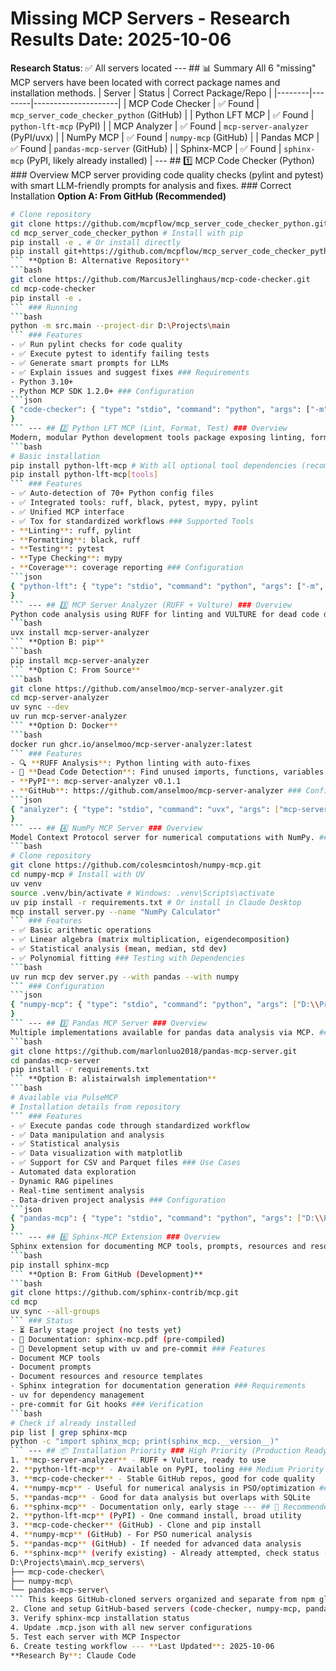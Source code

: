 # Missing MCP Servers - Research Results **Date**: 2025-10-06
**Research Status**: ✅ All servers located --- ## 📊 Summary All 6 "missing" MCP servers have been located with correct package names and installation methods. | Server | Status | Correct Package/Repo |
|--------|--------|---------------------|
| MCP Code Checker | ✅ Found | `mcp_server_code_checker_python` (GitHub) |
| Python LFT MCP | ✅ Found | `python-lft-mcp` (PyPI) |
| MCP Analyzer | ✅ Found | `mcp-server-analyzer` (PyPI/uvx) |
| NumPy MCP | ✅ Found | `numpy-mcp` (GitHub) |
| Pandas MCP | ✅ Found | `pandas-mcp-server` (GitHub) |
| Sphinx-MCP | ✅ Found | `sphinx-mcp` (PyPI, likely already installed) | --- ## 1️⃣ MCP Code Checker (Python) ### Overview
MCP server providing code quality checks (pylint and pytest) with smart LLM-friendly prompts for analysis and fixes. ### Correct Installation **Option A: From GitHub (Recommended)**
```bash
# Clone repository
git clone https://github.com/mcpflow/mcp_server_code_checker_python.git
cd mcp_server_code_checker_python # Install with pip
pip install -e . # Or install directly
pip install git+https://github.com/mcpflow/mcp_server_code_checker_python.git
``` **Option B: Alternative Repository**
```bash
git clone https://github.com/MarcusJellinghaus/mcp-code-checker.git
cd mcp-code-checker
pip install -e .
``` ### Running
```bash
python -m src.main --project-dir D:\Projects\main
``` ### Features
- ✅ Run pylint checks for code quality
- ✅ Execute pytest to identify failing tests
- ✅ Generate smart prompts for LLMs
- ✅ Explain issues and suggest fixes ### Requirements
- Python 3.10+
- Python MCP SDK 1.2.0+ ### Configuration
```json
{ "code-checker": { "type": "stdio", "command": "python", "args": ["-m", "src.main", "--project-dir", "D:\\Projects\\main"], "env": {}, "description": "Code quality checks with pylint and pytest" }
}
``` --- ## 2️⃣ Python LFT MCP (Lint, Format, Test) ### Overview
Modern, modular Python development tools package exposing linting, formatting, and testing features via MCP. ### Correct Installation **From PyPI:**
```bash
# Basic installation
pip install python-lft-mcp # With all optional tool dependencies (recommended)
pip install python-lft-mcp[tools]
``` ### Features
- ✅ Auto-detection of 70+ Python config files
- ✅ Integrated tools: ruff, black, pytest, mypy, pylint
- ✅ Unified MCP interface
- ✅ Tox for standardized workflows ### Supported Tools
- **Linting**: ruff, pylint
- **Formatting**: black, ruff
- **Testing**: pytest
- **Type Checking**: mypy
- **Coverage**: coverage reporting ### Configuration
```json
{ "python-lft": { "type": "stdio", "command": "python", "args": ["-m", "python_lft_mcp"], "env": {}, "description": "Python lint, format, and test tools" }
}
``` --- ## 3️⃣ MCP Server Analyzer (RUFF + Vulture) ### Overview
Python code analysis using RUFF for linting and VULTURE for dead code detection. ### Correct Installation **Option A: uvx (Recommended)**
```bash
uvx install mcp-server-analyzer
``` **Option B: pip**
```bash
pip install mcp-server-analyzer
``` **Option C: From Source**
```bash
git clone https://github.com/anselmoo/mcp-server-analyzer.git
cd mcp-server-analyzer
uv sync --dev
uv run mcp-server-analyzer
``` **Option D: Docker**
```bash
docker run ghcr.io/anselmoo/mcp-server-analyzer:latest
``` ### Features
- 🔍 **RUFF Analysis**: Python linting with auto-fixes
- 🧹 **Dead Code Detection**: Find unused imports, functions, variables with VULTURE ### Package Info
- **PyPI**: mcp-server-analyzer v0.1.1
- **GitHub**: https://github.com/anselmoo/mcp-server-analyzer ### Configuration
```json
{ "analyzer": { "type": "stdio", "command": "uvx", "args": ["mcp-server-analyzer"], "env": {}, "description": "RUFF linting and VULTURE dead code detection" }
}
``` --- ## 4️⃣ NumPy MCP Server ### Overview
Model Context Protocol server for numerical computations with NumPy. ### Correct Installation **From GitHub:**
```bash
# Clone repository
git clone https://github.com/colesmcintosh/numpy-mcp.git
cd numpy-mcp # Install with UV
uv venv
source .venv/bin/activate # Windows: .venv\Scripts\activate
uv pip install -r requirements.txt # Or install in Claude Desktop
mcp install server.py --name "NumPy Calculator"
``` ### Features
- ✅ Basic arithmetic operations
- ✅ Linear algebra (matrix multiplication, eigendecomposition)
- ✅ Statistical analysis (mean, median, std dev)
- ✅ Polynomial fitting ### Testing with Dependencies
```bash
uv run mcp dev server.py --with pandas --with numpy
``` ### Configuration
```json
{ "numpy-mcp": { "type": "stdio", "command": "python", "args": ["D:\\Projects\\main\\.mcp_servers\\numpy-mcp\\server.py"], "env": {}, "description": "NumPy numerical computations and linear algebra" }
}
``` --- ## 5️⃣ Pandas MCP Server ### Overview
Multiple implementations available for pandas data analysis via MCP. ### Correct Installation **Option A: marlonluo2018 implementation (Recommended)**
```bash
git clone https://github.com/marlonluo2018/pandas-mcp-server.git
cd pandas-mcp-server
pip install -r requirements.txt
``` **Option B: alistairwalsh implementation**
```bash
# Available via PulseMCP
# Installation details from repository
``` ### Features
- ✅ Execute pandas code through standardized workflow
- ✅ Data manipulation and analysis
- ✅ Statistical analysis
- ✅ Data visualization with matplotlib
- ✅ Support for CSV and Parquet files ### Use Cases
- Automated data exploration
- Dynamic RAG pipelines
- Real-time sentiment analysis
- Data-driven project analysis ### Configuration
```json
{ "pandas-mcp": { "type": "stdio", "command": "python", "args": ["D:\\Projects\\main\\.mcp_servers\\pandas-mcp-server\\server.py"], "env": {}, "description": "Pandas data analysis and visualization" }
}
``` --- ## 6️⃣ Sphinx-MCP Extension ### Overview
Sphinx extension for documenting MCP tools, prompts, resources and resource templates. ### Correct Installation **Option A: From PyPI (if available)**
```bash
pip install sphinx-mcp
``` **Option B: From GitHub (Development)**
```bash
git clone https://github.com/sphinx-contrib/mcp.git
cd mcp
uv sync --all-groups
``` ### Status
- ⏳ Early stage project (no tests yet)
- 📄 Documentation: sphinx-mcp.pdf (pre-compiled)
- 🔧 Development setup with uv and pre-commit ### Features
- Document MCP tools
- Document prompts
- Document resources and resource templates
- Sphinx integration for documentation generation ### Requirements
- uv for dependency management
- pre-commit for Git hooks ### Verification
```bash
# Check if already installed
pip list | grep sphinx-mcp
python -c "import sphinx_mcp; print(sphinx_mcp.__version__)"
``` --- ## 📦 Installation Priority ### High Priority (Production Ready)
1. **mcp-server-analyzer** - RUFF + Vulture, ready to use
2. **python-lft-mcp** - Available on PyPI, tooling ### Medium Priority (Active Development)
3. **mcp-code-checker** - Stable GitHub repos, good for code quality
4. **numpy-mcp** - Useful for numerical analysis in PSO/optimization ### Lower Priority (Specialized Use Cases)
5. **pandas-mcp** - Good for data analysis but overlaps with SQLite
6. **sphinx-mcp** - Documentation only, early stage --- ## 🎯 Recommended Installation Order 1. **mcp-server-analyzer** (uvx) - Easiest install, immediate value
2. **python-lft-mcp** (PyPI) - One command install, broad utility
3. **mcp-code-checker** (GitHub) - Clone and pip install
4. **numpy-mcp** (GitHub) - For PSO numerical analysis
5. **pandas-mcp** (GitHub) - If needed for advanced data analysis
6. **sphinx-mcp** (verify existing) - Already attempted, check status --- ## 🔧 Local Server Directory Structure Create a dedicated directory for locally-installed MCP servers: ```
D:\Projects\main\.mcp_servers\
├── mcp-code-checker\
├── numpy-mcp\
└── pandas-mcp-server\
``` This keeps GitHub-cloned servers organized and separate from npm global packages. --- ## ✅ Next Steps 1. Install high-priority servers (analyzer, python-lft)
2. Clone and setup GitHub-based servers (code-checker, numpy-mcp, pandas-mcp)
3. Verify sphinx-mcp installation status
4. Update .mcp.json with all new server configurations
5. Test each server with MCP Inspector
6. Create testing workflow --- **Last Updated**: 2025-10-06
**Research By**: Claude Code
